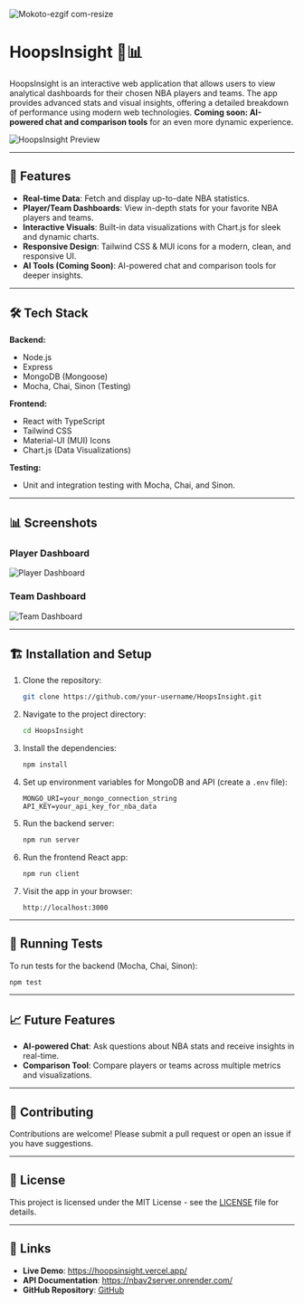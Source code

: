 ![Mokoto-ezgif com-resize](https://github.com/user-attachments/assets/f8eb2399-9ad7-44d7-9ddd-062792306963)
# HoopsInsight 🏀📊

HoopsInsight is an interactive web application that allows users to view analytical dashboards for their chosen NBA players and teams. The app provides advanced stats and visual insights, offering a detailed breakdown of performance using modern web technologies. **Coming soon: AI-powered chat and comparison tools** for an even more dynamic experience.

![HoopsInsight Preview](./assets/preview.png) <!-- Add a preview image of your app here -->

---

## 🚀 Features

- **Real-time Data**: Fetch and display up-to-date NBA statistics.
- **Player/Team Dashboards**: View in-depth stats for your favorite NBA players and teams.
- **Interactive Visuals**: Built-in data visualizations with Chart.js for sleek and dynamic charts.
- **Responsive Design**: Tailwind CSS & MUI icons for a modern, clean, and responsive UI.
- **AI Tools (Coming Soon)**: AI-powered chat and comparison tools for deeper insights.
  
---

## 🛠️ Tech Stack

**Backend:**
- Node.js
- Express
- MongoDB (Mongoose)
- Mocha, Chai, Sinon (Testing)

**Frontend:**
- React with TypeScript
- Tailwind CSS
- Material-UI (MUI) Icons
- Chart.js (Data Visualizations)

**Testing:**
- Unit and integration testing with Mocha, Chai, and Sinon.

---

## 📊 Screenshots

### Player Dashboard
![Player Dashboard](./assets/player_dashboard.png)

### Team Dashboard
![Team Dashboard](./assets/team_dashboard.png)

---

## 🏗️ Installation and Setup

1. Clone the repository:
   ```bash
   git clone https://github.com/your-username/HoopsInsight.git

2. Navigate to the project directory:
   ```bash
   cd HoopsInsight
   ```

3. Install the dependencies:
   ```bash
   npm install
   ```

4. Set up environment variables for MongoDB and API (create a `.env` file):
   ```env
   MONGO_URI=your_mongo_connection_string
   API_KEY=your_api_key_for_nba_data
   ```

5. Run the backend server:
   ```bash
   npm run server
   ```

6. Run the frontend React app:
   ```bash
   npm run client
   ```

7. Visit the app in your browser:
   ```plaintext
   http://localhost:3000
   ```

---

## 🧪 Running Tests

To run tests for the backend (Mocha, Chai, Sinon):
```bash
npm test
```

---

## 📈 Future Features

- **AI-powered Chat**: Ask questions about NBA stats and receive insights in real-time.
- **Comparison Tool**: Compare players or teams across multiple metrics and visualizations.

---

## 🤝 Contributing

Contributions are welcome! Please submit a pull request or open an issue if you have suggestions.

---

## 📄 License

This project is licensed under the MIT License - see the [LICENSE](./LICENSE) file for details.

---

## 🔗 Links

- **Live Demo**: https://hoopsinsight.vercel.app/ <!-- Update this with your actual live app link -->
- **API Documentation**: https://nbav2server.onrender.com/ <!-- If you have API docs -->
- **GitHub Repository**: [GitHub](https://github.com/your-username/HoopsInsight)

